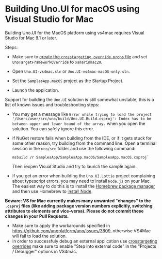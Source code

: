# Building Uno.UI for macOS using Visual Studio for Mac

Building Uno.UI for the MacOS platform using vs4mac requires Visual Studio for Mac 8.1 or later.

Steps:

 * Make sure to [create the `crosstargeting_override.props` file](debugging-uno-ui.md) and set `UnoTargetFrameworkOverride` to `xamarinmac20`.

 * Open `Uno.UI-vs4mac.sln` or `Uno.UI-vs4mac-macOS-only.sln`.

 * Set the `SamplesApp.macOS` project as the Startup Project.

 * Launch the application.

Support for building the `Uno.UI` solution is still somewhat unstable, this is a list of known issues and troubleshooting steps:

 * You may get a message like `Error while trying to load the project '/Users/user/src/uno/build/Uno.UI.Build.csproj': Index has to be between upper and lower bound of the array.` when you open the solution. You can safely ignore this error.

 * If NuGet restore fails when building from the IDE, or if it gets stuck for some other reason, try building from the command line. Open a terminal session in the `uno/src` folder and use the following command:

   ``` shell
   msbuild /r SamplesApp/SamplesApp.macOS/SamplesApp.macOS.csproj`
   ```

   Then reopen Visual Studio and try to launch the sample again.

 * If you get an error when building the `Uno.UI.Lottie` project complaining about typescript errors, you may need to install `Node.js` on your Mac. The easiest way to do this is to install the [Homebrew package manager](https://brew.sh/) and then use Homebrew to [install Node](https://changelog.com/posts/install-node-js-with-homebrew-on-os-x).

 **Beware: VS for Mac currently makes many unwanted "changes" to the `.csproj` files (like adding package version numbers explicitly, switching attributes to elements and vice-versa). Please do not commit these changes in your Pull Requests.**
 
 * Make sure to apply the workarounds specified in https://github.com/unoplatform/uno/issues/3609, otherwise VS4Mac will fail to load the solution.
 * In order to successfuly debug an external application use [crosstargeting overrides](debugging-uno-ui.md#faster-dev-loop-with-single-target-framework-builds) make sure to enable "Step into external code" in the "Projects / Debugger" options in VS4mac.
